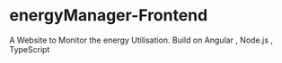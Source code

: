 # energyManager-Frontend
A Website to Monitor the energy Utilisation. Build on Angular , Node.js , TypeScript
